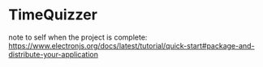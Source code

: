 # TimeQuizzer
note to self when the project is complete:
https://www.electronjs.org/docs/latest/tutorial/quick-start#package-and-distribute-your-application